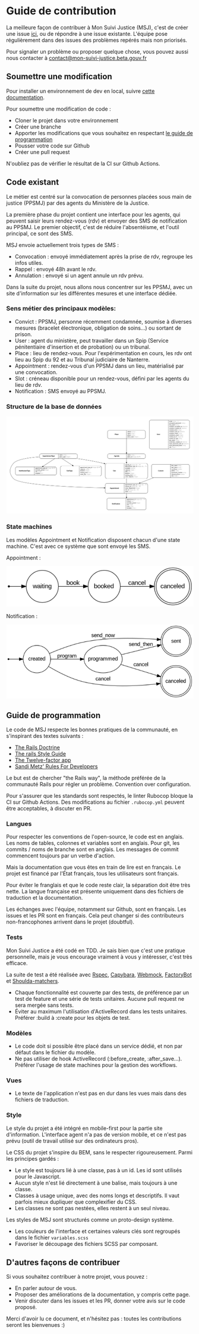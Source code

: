 # Guide de contribution

La meilleure façon de contribuer à Mon Suivi Justice (MSJ), c'est de créer une issue [ici](https://github.com/betagouv/mon-suivi-justice/issues), ou de répondre à une issue existante. L'équipe pose régulièrement dans des issues des problèmes repérés mais non priorisés.

Pour signaler un problème ou proposer quelque chose, vous pouvez aussi nous contacter à [contact@mon-suivi-justice.beta.gouv.fr](mailto:contact@mon-suivi-justice.beta.gouv.fr)

## Soumettre une modification

Pour installer un environnement de dev en local, suivre [cette documentation](INSTALL.md).

Pour soumettre une modification de code :

- Cloner le projet dans votre environnement
- Créer une branche
- Apporter les modifications que vous souhaitez en respectant [le guide de programmation](#Guide-de-programmation)
- Pousser votre code sur Github
- Créer une pull request

N'oubliez pas de vérifier le résultat de la CI sur Github Actions.

## Code existant

Le métier est centré sur la convocation de personnes placées sous main de justice (PPSMJ) par des agents du Ministère de la Justice.

La première phase du projet contient une interface pour les agents, qui peuvent saisir leurs rendez-vous (rdv) et envoyer des SMS de notification au PPSMJ. Le premier objectif, c'est de réduire l'absentéisme, et l'outil principal, ce sont des SMS.

MSJ envoie actuellement trois types de SMS :

- Convocation : envoyé immédiatement après la prise de rdv, regroupe les infos utiles.
- Rappel : envoyé 48h avant le rdv.
- Annulation : envoyé si un agent annule un rdv prévu.

Dans la suite du projet, nous allons nous concentrer sur les PPSMJ, avec un site d'information sur les différentes mesures et une interface dédiée.

### Sens métier des principaux modèles:

- Convict : PPSMJ, personne récemment condamnée, soumise à diverses mesures (bracelet électronique, obligation de soins...) ou sortant de prison.
- User : agent du ministère, peut travailler dans un Spip (Service pénitentiaire d'insertion et de probation) ou un tribunal.
- Place : lieu de rendez-vous. Pour l'expérimentation en cours, les rdv ont lieu au Spip du 92 et au Tribunal judiciaire de Nanterre.
- Appointment : rendez-vous d'un PPSMJ dans un lieu, matérialisé par une convocation.
- Slot : créneau disponible pour un rendez-vous, défini par les agents du lieu de rdv.
- Notification : SMS envoyé au PPSMJ.

### Structure de la base de données

![Graph ERD](/docs/erd.png)

### State machines

Les modèles Appointment et Notification disposent chacun d'une state machine. C'est avec ce système que sont envoyé les SMS.

Appointment :

![Machine à état Appointment](/docs/Appointment_state.png)

Notification :

![Machine à état Notification](/docs/Notification_state.png)

## Guide de programmation

Le code de MSJ respecte les bonnes pratiques de la communauté, en s'inspirant des textes suivants :

- [The Rails Doctrine](https://rubyonrails.org/doctrine/)
- [The rails Style Guide](https://rails.rubystyle.guide)
- [The Twelve-factor app](https://12factor.net/)
- [Sandi Metz' Rules For Developers](https://thoughtbot.com/blog/sandi-metz-rules-for-developers)

Le but est de chercher "the Rails way", la méthode préférée de la communauté Rails pour régler un problème. Convention over configuration.

Pour s'assurer que les standards sont respectés, le linter Rubocop bloque la CI sur Github Actions. Des modifications au fichier `.rubocop.yml` peuvent être acceptables, à discuter en PR.

### Langues

Pour respecter les conventions de l'open-source, le code est en anglais. Les noms de tables, colonnes et variables sont en anglais.
Pour git, les commits / noms de branche sont en anglais. Les messages de commit commencent toujours par un verbe d'action.

Mais la documentation que vous êtes en train de lire est en français. Le projet est financé par l'État français, tous les utilisateurs sont français.

Pour éviter le franglais et que le code reste clair, la séparation doit être très nette. La langue française est présente uniquement dans des fichiers de traduction et la documentation.

Les échanges avec l'équipe, notamment sur Github, sont en français. Les issues et les PR sont en français. Cela peut changer si des contributeurs non-francophones arrivent dans le projet (doubtful).

### Tests

Mon Suivi Justice a été codé en TDD. Je sais bien que c'est une pratique personnelle, mais je vous encourage vraiment à vous y intéresser, c'est très efficace.

La suite de test a été réalisée avec [Rspec](http://rspec.info/), [Capybara](https://github.com/teamcapybara/capybara), [Webmock](https://github.com/bblimke/webmock), [FactoryBot](https://github.com/thoughtbot/factory_bot) et [Shoulda-matchers](https://github.com/thoughtbot/shoulda-matchers).

- Chaque fonctionnalité est couverte par des tests, de préférence par un test de feature et une série de tests unitaires. Aucune pull request ne sera mergée sans tests.
- Éviter au maximum l'utilisation d'ActiveRecord dans les tests unitaires. Préférer :build à :create pour les objets de test.

### Modèles

- Le code doit si possible être placé dans un service dédié, et non par défaut dans le fichier du modèle.
- Ne pas utiliser de hook ActiveRecord (:before_create, :after_save...). Préférer l'usage de state machines pour la gestion des workflows.

### Vues

- Le texte de l'application n'est pas en dur dans les vues mais dans des fichiers de traduction.

### Style

Le style du projet a été intégré en mobile-first pour la partie site d'information. L'interface agent n'a pas de version mobile, et ce n'est pas prévu (outil de travail utilisé sur des ordinateurs pros).

Le CSS du projet s'inspire du BEM, sans le respecter rigoureusement. Parmi les principes gardés :

- Le style est toujours lié à une classe, pas à un id. Les id sont utilisés pour le Javascript.
- Aucun style n'est lié directement à une balise, mais toujours à une classe.
- Classes à usage unique, avec des noms longs et descriptifs. Il vaut parfois mieux dupliquer que complexifier du CSS.
- Les classes ne sont pas nestées, elles restent à un seul niveau.

Les styles de MSJ sont structurés comme un proto-design système.

- Les couleurs de l'interface et certaines valeurs clés sont regroupés dans le fichier `variables.scss`
- Favoriser le découpage des fichiers SCSS par composant.

## D'autres façons de contribuer

Si vous souhaitez contribuer à notre projet, vous pouvez :
- En parler autour de vous.
- Proposer des améliorations de la documentation, y compris cette page.
- Venir discuter dans les issues et les PR, donner votre avis sur le code proposé.

Merci d'avoir lu ce document, et n'hésitez pas : toutes les contributions seront les bienvenues :)

<!-- - Participer à la [documentation](https://doc.rdv-solidarites.fr/) -->
